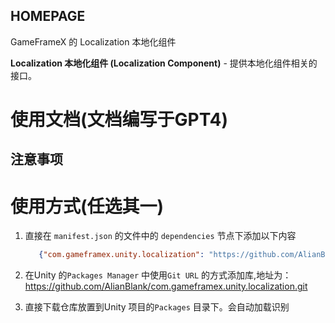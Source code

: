﻿## HOMEPAGE

GameFrameX 的 Localization 本地化组件

**Localization 本地化组件 (Localization Component)** - 提供本地化组件相关的接口。

# 使用文档(文档编写于GPT4)

## 注意事项

# 使用方式(任选其一)

1. 直接在 `manifest.json` 的文件中的 `dependencies` 节点下添加以下内容
   ```json
      {"com.gameframex.unity.localization": "https://github.com/AlianBlank/com.gameframex.unity.localization.git"}
    ```
2. 在Unity 的`Packages Manager` 中使用`Git URL` 的方式添加库,地址为：https://github.com/AlianBlank/com.gameframex.unity.localization.git

3. 直接下载仓库放置到Unity 项目的`Packages` 目录下。会自动加载识别